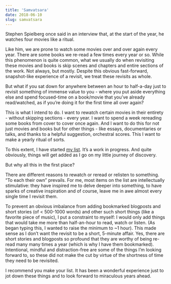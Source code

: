 ```yaml
---
title: 'Samvatsara'
date: 2018-06-10
slug: samvatsara
---
```

Stephen Spielberg once said in an interview that, at the start of the year, he watches four movies like a ritual.

Like him, we are prone to watch some movies over and over again every year. There are some books we re-read a few times every year or so. While this phenomenon is quite common, what we usually do when revisiting these movies and books is skip scenes and chapters and entire sections of the work. Not always, but mostly. Despite this obvious fast-forward, snapshot-like experience of a revisit, we treat these revisits as whole.

But what if you sat down for anywhere between an hour to half-a-day just to revisit something of immense value to you - where you put aside everything else and spend focused-time on a book/movie that you’ve already read/watched, as if you’re doing it for the first time all over again?

This is what I intend to do. I want to rewatch certain movies in their entirety - without skipping sections - every year. I want to spend a week rereading some books from cover to cover once again. And I want to do this for not just movies and books but for other things - like essays, documentaries or talks, and thanks to a helpful suggestion, orchestral scores. This I want to make a yearly ritual of sorts.

To this extent, I have started [my list](http://druchan.com/samvatsara). It’s a work in progress. And quite obviously, things will get added as I go on my little journey of discovery.

But why all this in the first place?

There are different reasons to rewatch or reread or relisten to something. “To each their own” prevails. For me, most items on the list are intellectually stimulative: they have inspired me to delve deeper into something, to have sparks of creative inspiration and of course, leave me in awe almost every single time I revisit them.

To prevent an obvious imbalance from adding bookmarked blogposts and short stories (of < 500-1000 words) and other such short things (like a favorite piece of music), I put a constraint to myself: I would only add things that would take me more than half-an-hour to read, watch or listen. (As began typing this, I wanted to raise the minimum to ~1 hour). This made sense as I don’t want the revisit to be a short, 5-minute affair. Yes, there are short stories and blogposts so profound that they are worthy of being re-read many many times a year (which is why I have them bookmarked). Intentional, mindful and distraction-free are some of the things I’m looking forward to, so these did not make the cut by virtue of the shortness of time they need to be revisited.

I recommend you make your list. It has been a wonderful experience just to jot down these things and to look forward to miraculous years ahead.